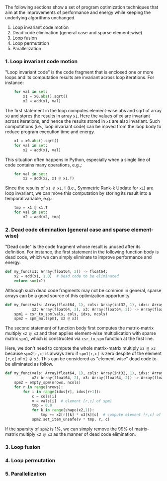 The following sections show a set of program optimization techniques that
aim at the improvements of performance and energy while keeping
the underlying algorithms unchanged.
1. Loop invariant code motion
2. Dead code elimination (general case and sparse element-wise)
3. Loop fusion
4. Loop permutation
5. Parallelization

### 1. Loop invariant code motion

"Loop invariant code" is the code fragment that is enclosed one or
more loops and its computation results are invariant across loop
iterations.  For instance:

```python
    for val in set:
        x1 = x0.abs().sqrt()
        x2 = add(x1, val)
```

The first statement in the loop computes element-wise abs and sqrt of
array `x0` and stores the results in array `x1`.  Here the values of
`x0` are invariant across iterations, and hence the results stored in
`x1` are also invariant.  Such computations (i.e., loop invariant
code) can be moved from the loop body to reduce program execution time
and energy.

```python
    x1 = x0.abs().sqrt()
    for val in set:
        x2 = add(x1, val)
```

This situation often happens in Python, especially when a single line of
code contains many operations, e.g.,:

```python
    for val in set:
        x2 = add(x2, x1 @ x1.T)
```

Since the results of `x1 @ x1.T` (i.e., Symmetric Rank-k Update for
`x1`) are loop invariant, we can move this computation by storing its
result into a temporal variable, e.g.:

```python
    tmp = x1 @ x1.T
    for val in set:
        x2 = add(x2, tmp)
```

### 2. Dead code elimination (general case and sparse element-wise)

"Dead code" is the code fragment whose result is unused after its
definition.  For instance, the first statement in the following
function body is dead code, which we can simply eliminate to improve
performance and energy.

```python
def my_func(x1: Array(float64, 2)) -> float64:
    x2 = add(x1, 1.0)  # Dead code to be eliminated
    return sum(x1)
```

Although such dead code fragments may not be common in general, sparse
arrays can be a good source of this optimization opportunity.

```python
def my_func(vals: Array(float64, 1), cols: Array(int32, 1), idxs: Array(int32, 1), ncols: int32,
            x2: Array(float64, 2), x3: Array(float64, 2)) -> Array(float64):
    spm1 = csr_to_spm(vals, cols, idxs, ncols)
    spm2 = spm_mul(spm1, x2 @ x3)
```

The second statement of function body first computes the matrix-matrix
multiply `x2 @ x3` and then applies element-wise multiplication with
sparse matrix `spm1`, which is constructed via `csr_to_spm` function
at the first line.

Here, we don't need to compute the whole matrix-matrix multiply `x2 @ x3`
because `spm2[r,c]` is always zero if `spm1[r,c]` is zero despite of
the element `[r,c]` of `x2 @ x3`.  This can be considered as
"element-wise" dead code to be eliminated as follow.

```python
def my_func(vals: Array(float64, 1), cols: Array(int32, 1), idxs: Array(int32, 1), nrows: int32, ncols: int32,
            x2: Array(float64, 2), x3: Array(float64, 2)) -> Array(float64):
    spm2 = empty_spm(nrows, ncols)
    for r in range(nrows):
        for i in range(idxs[r], idxs[r+1]):
            c = cols[i]
            v = vals[i]  # element [r,c] of spm1
            tmp = 0.0
            for k in range(shape(x2,1)):
                tmp += x2[r][k] * x3[k][c]  # compute element [r,c] of x2 @ x3
            spm2.set_item_unsafe(v * tmp, r, c)
```

If the sparsity of `spm2` is 1%, we can simply remove the 99% of
matrix-matrix multiply `x2 @ x3` as the manner of dead code
elimination.

### 3. Loop fusion

### 4. Loop permutation

### 5. Parallelization
